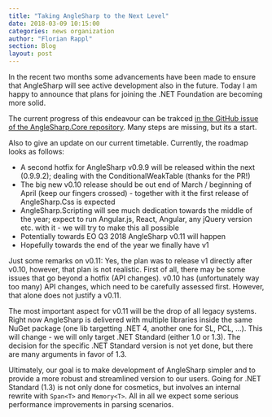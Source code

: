 ```yaml
---
title: "Taking AngleSharp to the Next Level"
date: 2018-03-09 10:15:00
categories: news organization
author: "Florian Rappl"
section: Blog
layout: post
---
```

In the recent two months some advancements have been made to ensure that AngleSharp will see active development also in the future. Today I am happy to announce that plans for joining the .NET Foundation are becoming more solid.

The current progress of this endeavour can be trakced [in the GitHub issue of the AngleSharp.Core repository](https://github.com/AngleSharp/AngleSharp/issues/648). Many steps are missing, but its a start.

Also to give an update on our current timetable. Currently, the roadmap looks as follows:

- A second hotfix for AngleSharp v0.9.9 will be released within the next (0.9.9.2); dealing with the ConditionalWeakTable (thanks for the PR!)
- The big new v0.10 release should be out end of March / beginning of April (keep our fingers crossed) - together with it the first release of AngleSharp.Css is expected
- AngleSharp.Scripting will see much dedication towards the middle of the year; expect to run Angular.js, React, Angular, any jQuery version etc. with it - we will try to make this all possible
- Potentially towards EO Q3 2018 AngleSharp v0.11 will happen
- Hopefully towards the end of the year we finally have v1

Just some remarks on v0.11: Yes, the plan was to release v1 directly after v0.10, however, that plan is not realistic. First of all, there may be some issues that go beyond a hotfix (API changes). v0.10 has (unfortunately way too many) API changes, which need to be carefully assessed first. However, that alone does not justify a v0.11.

The most important aspect for v0.11 will be the drop of all legacy systems. Right now AngleSharp is delivered with multiple libraries inside the same NuGet package (one lib targetting .NET 4, another one for SL, PCL, ...). This will change - we will only target .NET Standard (either 1.0 or 1.3). The decision for the specific .NET Standard version is not yet done, but there are many arguments in favor of 1.3.

Ultimately, our goal is to make development of AngleSharp simpler and to provide a more robust and streamlined version to our users. Going for .NET Standard (1.3) is not only done for cosmetics, but involves an internal rewrite with `Span<T>` and `Memory<T>`. All in all we expect some serious performance improvements in parsing scenarios.
